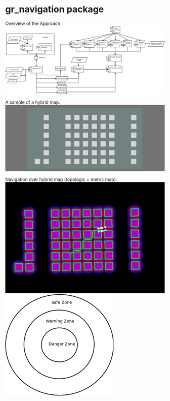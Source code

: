 # gr_navigation package

Overview of the Approach
![Master Plan Draft 29.03.19 (Not final)](/doc/master_plan.png)

A sample of a hybrid map.
![Map Sample 29.03.19](/doc/map_example.png)

Navigation over hybrid map (topologic + metric map).
![Hybrid Navigation 01.04.19](/doc/hybrid_map_navigation.png)
![Proximity Monitor 01.04.19](/doc/proximity_monitor.png)
